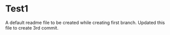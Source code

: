 # Test1
A default readme file to be created while creating first branch.
Updated this file to create 3rd commit.
